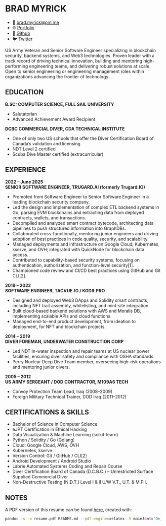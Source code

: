 # BRAD MYRICK
- 📧 brad.myrick@pm.me
- 🌐 [Portfolio](https://kodr.pro)
- 🐙 [Github](https://github.com/BradMyrick/)
- 🐦 [Twitter](https://x.com/kodr_eth)

US Army Veteran and Senior Software Engineer specializing in blockchain security, backend systems, and Web3 technologies. Proven leader with a track record of driving technical innovation, building and mentoring high-performing engineering teams, and delivering robust solutions at scale. Open to senior engineering or engineering management roles within organizations advancing the frontier of technology.

## EDUCATION

**B.SC: COMPUTER SCIENCE, FULL SAIL UNIVERSITY**
- Salutatorian
- Advanced Achievement Award Recipient

**DCBC COMMERCIAL DIVER, CDA TECHNICAL INSTITUTE**
- One of only two US schools that offer the Diver Certification Board of Canada’s validation and licensing.
- NDT Level 2 certified
- Scuba Dive Master certified (extracurricular)

## EXPERIENCE

**2022 – June 2025**  
**SENIOR SOFTWARE ENGINEER, TRUGARD.AI (formerly Trugard.IO)**
- Promoted from Software Engineer to Senior Software Engineer in a leading blockchain security company.
- Led the design and implementation of complex ETL backend systems in Go, parsing EVM blockchains and extracting data from deployed contracts, wallets, and transactions.
- Decompiled and analyzed smart contract bytecode, architecting data pipelines to push structured information into GraphDBs.
- Collaborated cross-functionally, mentoring junior engineers and driving adoption of best practices in code quality, security, and scalability.
- Managed deployments and infrastructure on Google Cloud, Kubernetes, kserve, and OVH; integrated with QuickNode for blockchain data access.
- Contributed to capability-based security systems, focusing on authentication, authorization, and function-level security[1].
- Championed code review and CI/CD best practices using GitHub and Git CLI[2].

**2019 – 2022**  
**SOFTWARE ENGINEER, TACVUE.IO / KODR.PRO**
- Designed and deployed Web3 DApps and Solidity smart contracts, including NFT trait assembly, whitelisting, and mint-site integration.
- Built cloud-based backend solutions with AWS and Moralis DB, implementing scalable APIs and cloud functions.
- Managed end-to-end product development, from ideation to deployment, for NFT and blockchain projects.

**2014 – 2019**  
**DIVER FOREMAN, UNDERWATER CONSTRUCTION CORP**
- Led NDT in-water inspection and repair teams at US nuclear power facilities, ensuring diver safety and compliance with OSHA standards.
- Perry Nuclear Deep Dive Team member, overseeing high-risk operations and mentoring junior divers.

**2005 – 2012**  
**US ARMY SERGEANT / DOD CONTRACTOR, M109A6 TECH**
- Convoy Protection Team Lead, Iraq (2008–2009)
- Foreign Military Technical Trainer, DOD Iraq (2011–2012)

## CERTIFICATIONS & SKILLS
- Bachelor of Science in Computer Science
- eJPT Certification in Ethical Hacking
- Data Visualization & Machine Learning (scikit-learn)
- Python / Solidity / Go (Golang)
- Cloud: Google Cloud, AWS, OVH
- Kubernetes, kserve
- Version Control: Git / GitHub / CLI[2]
- Android Development / Android Studio
- Labrie Automated Systems Coding and Repair Course
- Diver Certification Board of Canada (D.C.B.C.) – Unrestricted Surface Supplied Commercial Diver
- Non-Destructive Testing (N.D.T.) Level I & II U/W V.T., U.T. & M.P.I.

## NOTES
A PDF version of this resume can be found [here](https://github.com/BradMyrick/resume/blob/main/resume.pdf), created with:
```bash
pandoc -s -o resume.pdf README.md --pdf-engine=xelatex -V mainfont="DejaVu Sans"
```

